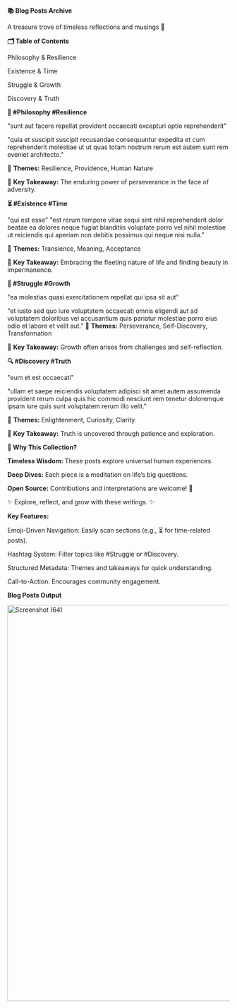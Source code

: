 **📚 Blog Posts Archive**

A treasure trove of timeless reflections and musings 🌟

**🗂 Table of Contents**

Philosophy & Resilience

Existence & Time

Struggle & Growth

Discovery & Truth

**🌿 #Philosophy #Resilience**

"sunt aut facere repellat provident occaecati excepturi optio reprehenderit"

"quia et suscipit suscipit recusandae consequuntur expedita et cum reprehenderit molestiae ut ut quas totam nostrum rerum est autem sunt rem eveniet architecto."

🔹 **Themes:** Resilience, Providence, Human Nature

🔹 **Key Takeaway:** The enduring power of perseverance in the face of adversity.

**⏳ #Existence #Time**

"qui est esse"
"est rerum tempore vitae sequi sint nihil reprehenderit dolor beatae ea dolores neque fugiat blanditiis voluptate porro vel nihil molestiae ut reiciendis qui aperiam non debitis possimus qui neque nisi nulla."

🔹 **Themes:** Transience, Meaning, Acceptance

🔹 **Key Takeaway:** Embracing the fleeting nature of life and finding beauty in impermanence.

**🌱 #Struggle #Growth**

"ea molestias quasi exercitationem repellat qui ipsa sit aut"

"et iusto sed quo iure voluptatem occaecati omnis eligendi aut ad voluptatem doloribus vel accusantium quis pariatur molestiae porro eius odio et labore et velit aut."
🔹 **Themes:** Perseverance, Self-Discovery, Transformation

🔹 **Key Takeaway:** Growth often arises from challenges and self-reflection.

**🔍 #Discovery #Truth**

"eum et est occaecati"

"ullam et saepe reiciendis voluptatem adipisci sit amet autem assumenda provident rerum culpa quis hic commodi nesciunt rem tenetur doloremque ipsam iure quis sunt voluptatem rerum illo velit."

🔹 **Themes:** Enlightenment, Curiosity, Clarity

🔹 **Key Takeaway:** Truth is uncovered through patience and exploration.

**🎯 Why This Collection?**

**Timeless Wisdom:** These posts explore universal human experiences.

**Deep Dives:** Each piece is a meditation on life’s big questions.

**Open Source:** Contributions and interpretations are welcome! 🤝


✨ Explore, reflect, and grow with these writings. ✨

**Key Features:**

Emoji-Driven Navigation: Easily scan sections (e.g., ⏳ for time-related posts).

Hashtag System: Filter topics like #Struggle or #Discovery.

Structured Metadata: Themes and takeaways for quick understanding.

Call-to-Action: Encourages community engagement.

**Blog Posts Output**

<img width="1920" height="897" alt="Screenshot (64)" src="https://github.com/user-attachments/assets/2d46b842-a37f-473b-8396-ffb73c1b67b0" />
